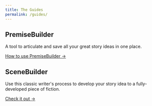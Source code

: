 ```yaml
---
title: The Guides
permalink: /guides/
---
```


<!-- <section class="intro">
  <div class="grid">
    <div class="unit whole center-on-mobiles">
      <p class="first">The Guides</p>
    </div>
  </div>
</section> -->
<section class="features">
  <div class="grid">
    <div class="unit half">
      <h2>PremiseBuilder</h2>
      <p>
        A tool to articulate and save all your great story ideas in one place.
      </p>
      <a href="{{ 'guides/PremiseBuilder/' | absolute_url }}">How to use PremiseBuilder &rarr;</a>
    </div>
    <!-- <div class="unit one-third">
      <h2>CharacterCreator</h2>
      <p>Start with a  sketch and develop your characters more deeper anywhere.</p>
      <a href="{{ 'guides/CharacterCreator/' | relative_url }}">CharacterCreator guide &rarr;</a>
    </div> -->
    <div class="unit half">
      <h2>SceneBuilder</h2>
      <p>
        Use this classic writer's process to develop your story idea to a fully-developed piece of fiction.
      </p>
      <a href="{{ 'guides/SceneBuilder/' | relative_url }}">Check it out &rarr;</a>
    </div>
    <div class="clear"></div>
  </div>
</section>


